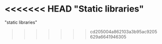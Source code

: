 <<<<<<< HEAD
"Static libraries"
=======
"static libraries" 
>>>>>>> cd205004a862103a3b95ac9205629a6641946305
